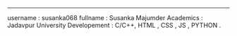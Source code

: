 ---
username : susanka068
fullname : Susanka Majumder
Academics : Jadavpur University
Developement : C/C++, HTML , CSS , JS , PYTHON .

